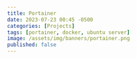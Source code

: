 ```yaml
---
title: Portainer
date: 2023-07-23 00:45 -0500
categories: [Projects]
tags: [portainer, docker, ubuntu server]
image: /assets/img/banners/portainer.png
published: false
---
```

